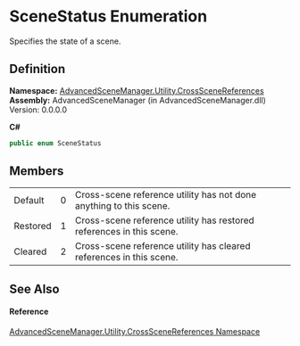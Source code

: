 # SceneStatus Enumeration


Specifies the state of a scene.



## Definition
**Namespace:** <a href="N_AdvancedSceneManager_Utility_CrossSceneReferences.md">AdvancedSceneManager.Utility.CrossSceneReferences</a>  
**Assembly:** AdvancedSceneManager (in AdvancedSceneManager.dll) Version: 0.0.0.0

**C#**
``` C#
public enum SceneStatus
```



## Members
<table>
<tr>
<td>Default</td>
<td>0</td>
<td>Cross-scene reference utility has not done anything to this scene.</td></tr>
<tr>
<td>Restored</td>
<td>1</td>
<td>Cross-scene reference utility has restored references in this scene.</td></tr>
<tr>
<td>Cleared</td>
<td>2</td>
<td>Cross-scene reference utility has cleared references in this scene.</td></tr>
</table>

## See Also


#### Reference
<a href="N_AdvancedSceneManager_Utility_CrossSceneReferences.md">AdvancedSceneManager.Utility.CrossSceneReferences Namespace</a>  
